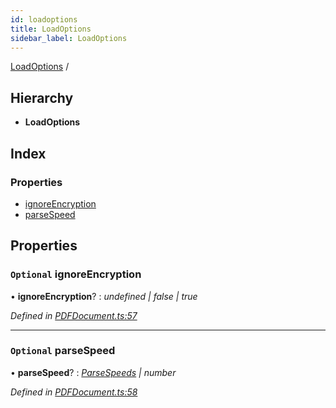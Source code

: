 ```yaml
---
id: loadoptions
title: LoadOptions
sidebar_label: LoadOptions
---
```


[LoadOptions](loadoptions.md) /

## Hierarchy

* **LoadOptions**

## Index

### Properties

* [ignoreEncryption](loadoptions.md#optional-ignoreencryption)
* [parseSpeed](loadoptions.md#optional-parsespeed)

## Properties

### `Optional` ignoreEncryption

• **ignoreEncryption**? : *undefined | false | true*

*Defined in [PDFDocument.ts:57](https://github.com/Hopding/pdf-lib/blob/f878b0e/src/api/PDFDocument.ts#L57)*

___

### `Optional` parseSpeed

• **parseSpeed**? : *[ParseSpeeds](../enums/parsespeeds.md) | number*

*Defined in [PDFDocument.ts:58](https://github.com/Hopding/pdf-lib/blob/f878b0e/src/api/PDFDocument.ts#L58)*
